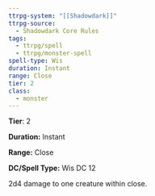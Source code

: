 ```yaml
---
ttrpg-system: "[[Shadowdark]]"
ttrpg-source:
  - Shadowdark Core Rules
tags:
  - ttrpg/spell
  - ttrpg/monster-spell
spell-type: Wis
duration: Instant
range: Close
tier: 2
class:
  - monster
---
```

**Tier**: 2

**Duration:** Instant

**Range:** Close

**DC/Spell Type:** Wis DC 12

2d4 damage to one creature within close.

